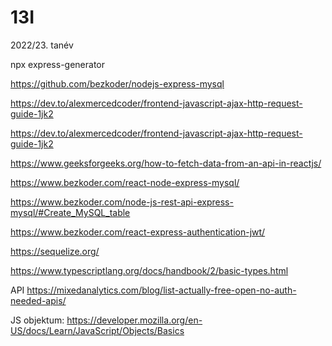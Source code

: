 # 13I
2022/23. tanév

npx express-generator

https://github.com/bezkoder/nodejs-express-mysql

https://dev.to/alexmercedcoder/frontend-javascript-ajax-http-request-guide-1jk2

https://dev.to/alexmercedcoder/frontend-javascript-ajax-http-request-guide-1jk2

https://www.geeksforgeeks.org/how-to-fetch-data-from-an-api-in-reactjs/

https://www.bezkoder.com/react-node-express-mysql/

https://www.bezkoder.com/node-js-rest-api-express-mysql/#Create_MySQL_table

https://www.bezkoder.com/react-express-authentication-jwt/

https://sequelize.org/

https://www.typescriptlang.org/docs/handbook/2/basic-types.html

API
https://mixedanalytics.com/blog/list-actually-free-open-no-auth-needed-apis/

JS objektum:
https://developer.mozilla.org/en-US/docs/Learn/JavaScript/Objects/Basics
